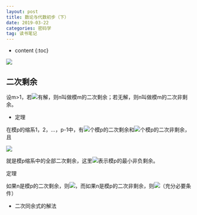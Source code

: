 ```yaml
---
layout: post
title: 数论与代数初步（下）
date: 2019-03-22
categories: 密码学
tag: 读书笔记
---
```


* content
{:toc}

<img src="https://latex.codecogs.com/png.latex? ">

## 二次剩余

设m>1，若<img src="https://latex.codecogs.com/png.latex? m\equiv n(mod m)，(n,m)=1">有解，则n叫做模m的二次剩余；若无解，则n叫做模m的二次非剩余。

- 定理

在模p的缩系1，2，...，p-1中，有<img src="https://latex.codecogs.com/png.latex? \frac12(p-1)">个模p的二次剩余和<img src="https://latex.codecogs.com/png.latex? \frac12(p-1)">个模p的二次非剩余，且

<img src="https://latex.codecogs.com/png.latex? 1,\,<2^2>_p,\,...\,,<(\frac{p-1}2)^2>_p">

就是模p缩系中的全部二次剩余，这里<img src="https://latex.codecogs.com/png.latex? <.>_p">表示模p的最小非负剩余。

定理

如果n是模p的二次剩余，则<img src="https://latex.codecogs.com/png.latex? n^{\frac{p-1}2\equiv 1(mod\,p)}">，而如果n是模p的二次非剩余，则<img src="https://latex.codecogs.com/png.latex? n^{\frac{p-1}2\equiv -1(mod\,p)}">（充分必要条件）

- 二次同余式的解法